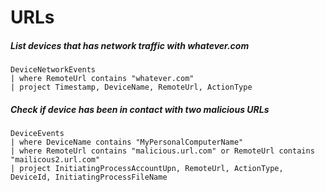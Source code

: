 # URLs

##### List devices that has network traffic with whatever.com
````
DeviceNetworkEvents
| where RemoteUrl contains "whatever.com"
| project Timestamp, DeviceName, RemoteUrl, ActionType
````

##### Check if device has been in contact with two malicious URLs
````
DeviceEvents
| where DeviceName contains "MyPersonalComputerName"
| where RemoteUrl contains "malicious.url.com" or RemoteUrl contains "mailicous2.url.com"
| project InitiatingProcessAccountUpn, RemoteUrl, ActionType, DeviceId, InitiatingProcessFileName
````
